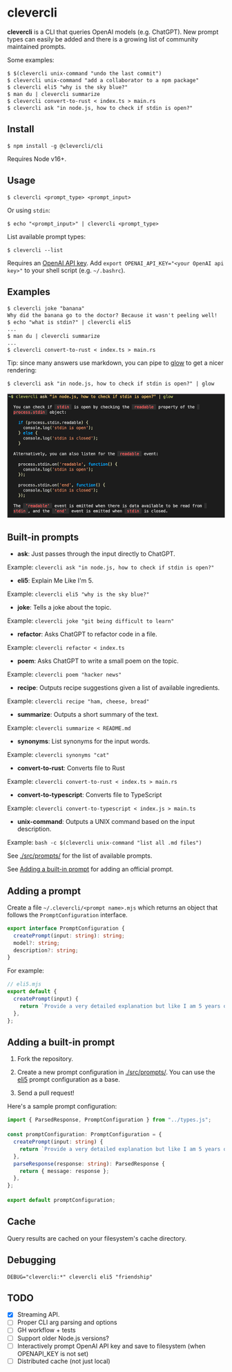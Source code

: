 # clevercli

**clevercli** is a CLI that queries OpenAI models (e.g. ChatGPT). New prompt types can easily be added and there is a growing list of community maintained prompts.

Some examples:

```console
$ $(clevercli unix-command "undo the last commit")
$ clevercli unix-command "add a collaborator to a npm package"
$ clevercli eli5 "why is the sky blue?"
$ man du | clevercli summarize
$ clevercli convert-to-rust < index.ts > main.rs
$ clevercli ask "in node.js, how to check if stdin is open?"
```

## Install

```console
$ npm install -g @clevercli/cli
```

Requires Node v16+.

## Usage

```console
$ clevercli <prompt_type> <prompt_input>
```

Or using `stdin`:

```console
$ echo "<prompt_input>" | clevercli <prompt_type>
```

List available prompt types:

```
$ clevercli --list
```

Requires an [OpenAI API key](https://platform.openai.com/account/api-keys). Add `export OPENAI_API_KEY="<your OpenAI api key>"` to your shell script (e.g. `~/.bashrc`).

## Examples

```console
$ clevercli joke "banana"
Why did the banana go to the doctor? Because it wasn't peeling well!
$ echo "what is stdin?" | clevercli eli5
...
$ man du | clevercli summarize
...
$ clevercli convert-to-rust < index.ts > main.rs
```

Tip: since many answers use markdown, you can pipe to [glow](https://github.com/charmbracelet/glow) to get a nicer rendering:

```console
$ clevercli ask "in node.js, how to check if stdin is open?" | glow
```

![glow-example](./images/glow-example.png)

## Built-in prompts

- **ask**: Just passes through the input directly to ChatGPT.

Example: `clevercli ask "in node.js, how to check if stdin is open?"`

- **eli5**: Explain Me Like I'm 5.

Example: `clevercli eli5 "why is the sky blue?"`

- **joke**: Tells a joke about the topic.

Example: `clevercli joke "git being difficult to learn"`

- **refactor**: Asks ChatGPT to refactor code in a file.

Example: `clevercli refactor < index.ts`

- **poem**: Asks ChatGPT to write a small poem on the topic.

Example: `clevercli poem "hacker news"`

- **recipe**: Outputs recipe suggestions given a list of available ingredients.

Example: `clevercli recipe "ham, cheese, bread"`

- **summarize**: Outputs a short summary of the text.

Example: `clevercli summarize < README.md`

- **synonyms**: List synonyms for the input words.

Example: `clevercli synonyms "cat"`

- **convert-to-rust**: Converts file to Rust

Example: `clevercli convert-to-rust < index.ts > main.rs`

- **convert-to-typescript**: Converts file to TypeScript

Example: `clevercli convert-to-typescript < index.js > main.ts`

- **unix-command**: Outputs a UNIX command based on the input description.

Example: `bash -c $(clevercli unix-command "list all .md files")`

See [./src/prompts/](./src/prompts) for the list of available prompts.

See [Adding a built-in prompt](#adding-a-built-in-prompt) for adding an official prompt.

## Adding a prompt

Create a file `~/.clevercli/<prompt name>.mjs` which returns an object that follows the `PromptConfiguration` interface.

```typescript
export interface PromptConfiguration {
  createPrompt(input: string): string;
  model?: string;
  description?: string;
}
```

For example:

```javascript
// eli5.mjs
export default {
  createPrompt(input) {
    return `Provide a very detailed explanation but like I am 5 years old (ELI5) on this topic: ${input}.\n###\n`;
  },
};
```

## Adding a built-in prompt

1. Fork the repository.

2. Create a new prompt configuration in [./src/prompts/](./src/prompts/). You can use the [eli5](./src/prompts/eli5.ts) prompt configuration as a base.

3. Send a pull request!

Here's a sample prompt configuration:

```typescript
import { ParsedResponse, PromptConfiguration } from "../types.js";

const promptConfiguration: PromptConfiguration = {
  createPrompt(input: string) {
    return `Provide a very detailed explanation but like I am 5 years old (ELI5) on this topic: ${input}.\n###\n`;
  },
  parseResponse(response: string): ParsedResponse {
    return { message: response };
  },
};

export default promptConfiguration;
```

## Cache

Query results are cached on your filesystem's cache directory.

## Debugging

```
DEBUG="clevercli:*" clevercli eli5 "friendship"
```

## TODO

- [x] Streaming API.
- [ ] Proper CLI arg parsing and options
- [ ] GH workflow + tests
- [ ] Support older Node.js versions?
- [ ] Interactively prompt OpenAI API key and save to filesystem (when OPENAPI_KEY is not set)
- [ ] Distributed cache (not just local)
